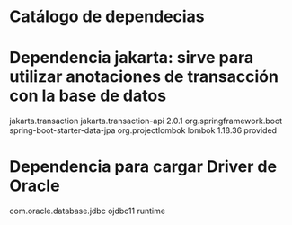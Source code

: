 # Catálogo de dependecias
# Dependencia jakarta: sirve para utilizar anotaciones de transacción con la base de datos
<dependency>
	<groupId>jakarta.transaction</groupId>
	<artifactId>jakarta.transaction-api</artifactId>
	<version>2.0.1</version>
</dependency>

<dependency>
	<groupId>org.springframework.boot</groupId>
	<artifactId>spring-boot-starter-data-jpa</artifactId>
</dependency>

<!--Dependecia para agregar anotaciones como @Getter y @Setter-->
<!--Instala posteriormente el plugin de Lombok para poder utilizar los metodos
Getter y Setter: File > Settings > Plugins-->
<dependency>
	<groupId>org.projectlombok</groupId>
	<artifactId>lombok</artifactId>
	<version>1.18.36</version>
	<scope>provided</scope>
</dependency>

# Dependencia para cargar Driver de Oracle
<dependency>
	<groupId>com.oracle.database.jdbc</groupId>
	<artifactId>ojdbc11</artifactId>
	<scope>runtime</scope>
</dependency>

